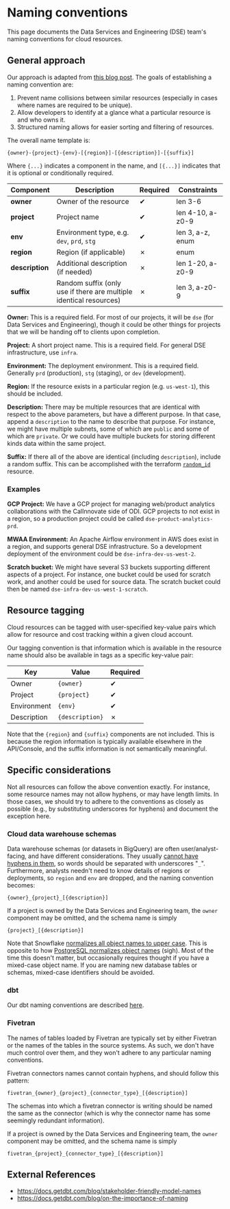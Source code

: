 # Naming conventions

This page documents the Data Services and Engineering (DSE) team's naming conventions for cloud resources.

## General approach

Our approach is adapted from [this blog post](https://stepan.wtf/cloud-naming-convention/).
The goals of establishing a naming convention are:
1. Prevent name collisions between similar resources (especially in cases where names are required to be unique).
1. Allow developers to identify at a glance what a particular resource is and who owns it.
1. Structured naming allows for easier sorting and filtering of resources.

The overall name template is:

```
{owner}-{project}-{env}-[{region}]-[{description}]-[{suffix}]
```
Where `{...}` indicates a component in the name, and `[{...}]` indicates that it is optional or conditionally required.

| **Component** | **Description** | **Required** | **Constraints** |
| ------------- | ------------- | ------------- | ------------- |
**owner** | Owner of the resource | ✔ | len 3-6 |
**project** | Project name | ✔ | len 4-10, a-z0-9 |
**env** | Environment type, e.g. `dev`, `prd`, `stg` | ✔ | len 3, a-z, enum |
**region** | Region (if applicable) | ✗ |  enum
**description** | Additional description (if needed) |  ✗| len 1-20, a-z0-9
**suffix** | Random suffix (only use if there are multiple identical resources) | ✗ | len 3, a-z0-9


**Owner:**
This is a required field.
For most of our projects, it will be `dse` (for Data Services and Engineering),
though it could be other things for projects that we will be handing off to clients upon completion.

**Project:**
A short project name. This is a required field. For general DSE infrastructure, use `infra`.

**Environment:**
The deployment environment. This is a required field.
Generally `prd` (production), `stg` (staging), or `dev` (development).

**Region:**
If the resource exists in a particular region (e.g. `us-west-1`), this should be included.

**Description:**
There may be multiple resources that are identical with respect to the above parameters,
but have a different purpose.
In that case, append a `description` to the name to describe that purpose.
For instance, we might have multiple subnets, some of which are `public` and some of which are `private`. Or we could have multiple buckets for storing different kinds data within the same project.

**Suffix:**
If there all of the above are identical (including `description`),
include a random suffix.
This can be accomplished with the terraform [`random_id`](https://registry.terraform.io/providers/hashicorp/random/latest/docs/resources/id) resource.

### Examples

**GCP Project:** We have a GCP project for managing web/product analytics collaborations with the CalInnovate side of ODI. GCP projects to not exist in a region, so a production project could be called `dse-product-analytics-prd`.

**MWAA Environment:** An Apache Airflow environment in AWS does exist in a region, and supports general DSE infrastructure. So a development deployment of the environment could be `dse-infra-dev-us-west-2`.

**Scratch bucket:** We might have several S3 buckets supporting different aspects of a project. For instance, one bucket could be used for scratch work, and another could be used for source data. The scratch bucket could then be named `dse-infra-dev-us-west-1-scratch`.

## Resource tagging

Cloud resources can be tagged with user-specified key-value pairs
which allow for resource and cost tracking within a given cloud account.

Our tagging convention is that information which is available in the resource name should also be available in tags as a specific key-value pair:

| **Key** | **Value** | **Required** |
|---------|-----------|--------------|
| Owner   | `{owner}` | ✔            |
| Project | `{project}`| ✔           |
| Environment | `{env}` | ✔          |
| Description | `{description}` | ✗  |

Note that the `{region}` and `{suffix}` components are not included.
This is because the region information is typically available elsewhere in the API/Console,
and the suffix information is not semantically meaningful.

## Specific considerations

Not all resources can follow the above convention exactly.
For instance, some resource names may not allow hyphens, or may have length limits.
In those cases, we should try to adhere to the conventions as closely as possible
(e.g., by substituting underscores for hyphens)
and document the exception here.

### Cloud data warehouse schemas

Data warehouse schemas (or datasets in BigQuery) are often user/analyst-facing,
and have different considerations.
They usually [cannot have hyphens in them](https://cloud.google.com/bigquery/docs/datasets#dataset-naming), so words should be separated with underscores "`_`".
Furthermore, analysts needn't need to know details of regions or deployments, so `region` and `env` are dropped, and the naming convention becomes:

```
{owner}_{project}_[{description}]
```

If a project is owned by the Data Services and Engineering team,
the `owner` component may be omitted, and the schema name is simply
```
{project}_[{description}]
```
Note that Snowflake [normalizes all object names to upper case](https://docs.snowflake.com/en/sql-reference/identifiers-syntax).
This is opposite to how [PostgreSQL normalizes object names](https://www.postgresql.org/docs/current/sql-syntax-lexical.html) (sigh).
Most of the time this doesn't matter, but occasionally requires thought if you have a mixed-case object name. If you are naming new database tables or schemas, mixed-case identifiers should be avoided.

### dbt

Our dbt naming conventions are described [here](./dbt.md#naming-conventions).

### Fivetran

The names of tables loaded by Fivetran are typically set by either Fivetran or the names of the tables in the source systems.
As such, we don't have much control over them, and they won't adhere to any particular naming conventions.

Fivetran connectors names cannot contain hyphens, and should follow this pattern:

```
fivetran_{owner}_{project}_{connector_type}_[{description}]
```
The schemas into which a fivetran connector is writing should be named the same as the connector
(which is why the connector name has some seemingly redundant information).

If a project is owned by the Data Services and Engineering team,
the `owner` component may be omitted, and the schema name is simply
```
fivetran_{project}_{connector_type}_[{description}]
```

## External References

- https://docs.getdbt.com/blog/stakeholder-friendly-model-names
- https://docs.getdbt.com/blog/on-the-importance-of-naming
